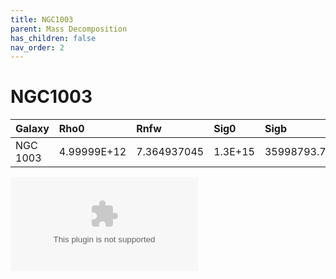 ```yaml
---
title: NGC1003
parent: Mass Decomposition
has_children: false
nav_order: 2
---
```


# NGC1003

| Galaxy        | Rho0          | Rnfw | Sig0        | Sigb         | Rdisc | Rbulge        |
|:---|:---|:---|:---|:---|:---|:---|
|NGC 1003 |	4.99999E+12 |	7.364937045 |	1.3E+15	| 35998793.79	|0.149805796	| 0.1	 |1.4507|

![](../../assets/plot/NGC1003.eps)
